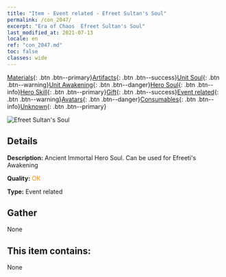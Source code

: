 ```yaml
---
title: "Item - Event related - Efreet Sultan's Soul"
permalink: /con_2047/
excerpt: "Era of Chaos  Efreet Sultan's Soul"
last_modified_at: 2021-07-13
locale: en
ref: "con_2047.md"
toc: false
classes: wide
---
```

 [Materials](/Items/){: .btn .btn--primary}[Artifacts](/Items/Artifacts/){: .btn .btn--success}[Unit Soul](/Items/UnitSoul/){: .btn .btn--warning}[Unit Awakening](/Items/UnitAwakening/){: .btn .btn--danger}[Hero Soul](/Items/HeroSoul/){: .btn .btn--info}[Hero Skill](/Items/HeroSkill/){: .btn .btn--primary}[Gift](/Items/Gift/){: .btn .btn--success}[Event related](/Items/Events/){: .btn .btn--warning}[Avatars](/Items/Avatars/){: .btn .btn--danger}[Consumables](/Items/Consumables/){: .btn .btn--info}[Unknown](/Items/Unknown/){: .btn .btn--primary}

 ![Efreet Sultan's Soul](/images/t/juexing_506.png)

## Details
 **Description:** Ancient Immortal Hero Soul. Can be used for Efreeti's Awakening

 **Quality:** <span style="color: #FF8C00">OK</span>

 **Type:** Event related

## Gather

  None

## This item contains:

  None

